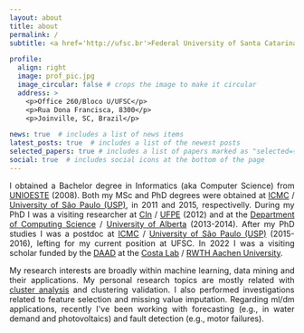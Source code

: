 ```yaml
---
layout: about
title: about
permalink: /
subtitle: <a href='http://ufsc.br'>Federal University of Santa Catarina</a>, Assistant Professor (2016-Current).

profile:
  align: right
  image: prof_pic.jpg
  image_circular: false # crops the image to make it circular
  address: >
    <p>Office 260/Bloco U/UFSC</p>
    <p>Rua Dona Francisca, 8300</p>
    <p>Joinville, SC, Brazil</p>

news: true  # includes a list of news items
latest_posts: true  # includes a list of the newest posts
selected_papers: true # includes a list of papers marked as "selected={true}"
social: true  # includes social icons at the bottom of the page
---
```


<style>body {text-align: justify}</style>

I obtained a Bachelor degree in Informatics (aka Computer Science) from [UNIOESTE](http://unioeste.br) (2008). Both my MSc and PhD degrees were obtained at [ICMC](https://www.icmc.usp.br/en/) / [University of São Paulo (USP)](http://usp.br), in 2011 and 2015, respectivelly. During my PhD I was a visiting researcher at [CIn](https://portal.cin.ufpe.br/) / [UFPE](https://www.ufpe.br/) (2012) and at the [Department of Computing Science](https://www.ualberta.ca/computing-science/index.html) / [University of Alberta](https://www.ualberta.ca/index.html) (2013-2014). After my PhD studies I was a postdoc at [ICMC](https://www.icmc.usp.br/en/) / [University of São Paulo (USP)](http://usp.br) (2015-2016), lefting for my current position at UFSC. In 2022 I was a visiting scholar funded by the [DAAD](https://www.daad.org/en/) at the [Costa Lab](https://costalab.org/) / [RWTH Aachen University](https://www.rwth-aachen.de/).

My research interests are broadly within machine learning, data mining and their applications. My personal research topics are mostly related with [cluster analysis](https://en.wikipedia.org/wiki/Cluster_analysis) and clustering validation. I also performed investigations related to feature selection and missing value imputation. Regarding ml/dm applications, recently I've been working with forecasting (e.g., in water demand and photovoltaics) and fault detection (e.g., motor failures).